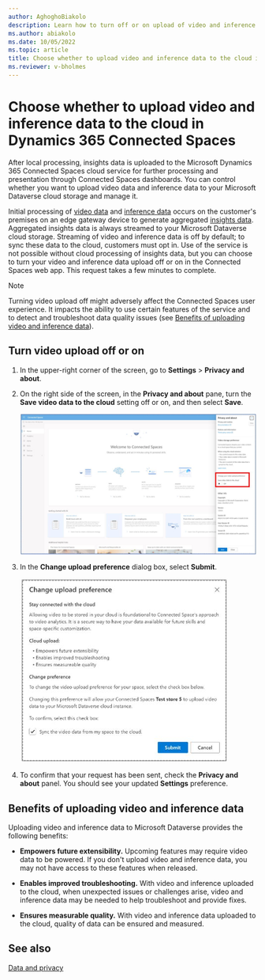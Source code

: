```yaml
---
author: AghoghoBiakolo
description: Learn how to turn off or on upload of video and inference data to the cloud in Microsoft Dynamics 365 Connected Spaces
ms.author: abiakolo
ms.date: 10/05/2022
ms.topic: article
title: Choose whether to upload video and inference data to the cloud in Dynamics 365 Connected Spaces
ms.reviewer: v-bholmes
---
```


# Choose whether to upload video and inference data to the cloud in Dynamics 365 Connected Spaces

After local processing, insights data is uploaded to the Microsoft Dynamics 365 Connected Spaces cloud service for further processing and presentation through Connected Spaces dashboards. You can control whether you want to upload video data and inference data to your Microsoft Dataverse cloud storage and manage it. 

Initial processing of [video data](data-privacy.md#video-data) and [inference data](data-privacy.md#inference-data) occurs on the customer's premises on an edge gateway device to generate aggregated [insights data](data-privacy.md#insights-data). Aggregated insights data is always streamed to your Microsoft Dataverse cloud storage. Streaming of video and inference data is off by default; to sync these data to the cloud, customers must opt in. Use of the service is not possible without cloud processing of insights data, but you can choose to turn your video and inference data upload off or on in the Connected Spaces web app. This request takes a few minutes to complete.

> [!NOTE]
> Turning video upload off might adversely affect the Connected Spaces user experience. It impacts the ability to use certain features of the service and to detect and troubleshoot data quality issues (see [Benefits of uploading video and inference data](video-inference-data-upload.md#benefits-of-uploading-video-and-inference-data)).

## Turn video upload off or on

1.	In the upper-right corner of the screen, go to **Settings** > **Privacy and about**.
    
2.	On the right side of the screen, in the **Privacy and about** pane, turn the **Save video data to the cloud** setting off or on, and then select **Save**. 

     ![Screenshot of Privacy and about pane](media/privacy-about-pane.JPG "Screenshot of Privacy and about pane")

3.	In the **Change upload preference** dialog box, select **Submit**.  

    ![Screenshot of Change upload preference dialog box](media/change-video-upload-preference.JPG "Screenshot of Change upload preference dialog box")
    
4. To confirm that your request has been sent, check the **Privacy and about** panel. You should see your updated **Settings** preference. 
 
## Benefits of uploading video and inference data 

Uploading video and inference data to Microsoft Dataverse provides the following benefits:

- **Empowers future extensibility.** Upcoming features may require video data to be powered. If you don't upload video and inference data, you may not have access to these features when released.

- **Enables improved troubleshooting.** With video and inference uploaded to the cloud, when unexpected issues or challenges arise, video and inference data may be needed to help troubleshoot and provide fixes. 

- **Ensures measurable quality.** With video and inference data uploaded to the cloud, quality of data can be ensured and measured. 

## See also

[Data and privacy](data-privacy.md)
